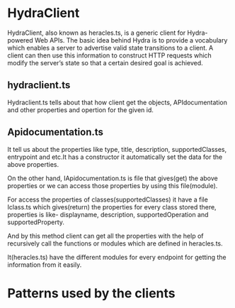 
HydraClient
===========
HydraClient, also known as heracles.ts, is a generic client for Hydra-powered Web APIs.
The basic idea behind Hydra is to provide a vocabulary which enables a server to advertise valid state transitions to a client. A client can then use this information to construct HTTP requests which modify the server’s state so that a certain desired goal is achieved.

hydraclient.ts 
--------------
Hydraclient.ts tells about that how client get the objects, APIdocumentation and other properties and opertion for the given id.    

Apidocumentation.ts
-------------------
It tell us about the properties like type, title, description, supportedClasses, entrypoint and etc.It has a constructor it automatically set the data for the above properties.

On the other hand, IApidocumentation.ts is file that gives(get) the above properties or we can access those properties by using this file(module).

For access the properties of classes(supportedClasses) it have a file Iclass.ts which gives(return) the properties for every class stored there, properties is like- displayname, description, supportedOperation and supportedProperty.
 
And by this method client can get all the properties with the help of recursively call the functions or modules which are defined in heracles.ts.

It(heracles.ts) have the different modules for every endpoint for getting the information from it easily.






Patterns used by the clients
============================







